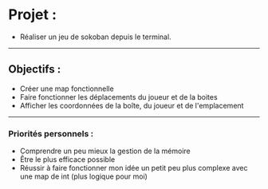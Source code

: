 # Projet :

* Réaliser un jeu de sokoban depuis le terminal.

---

## Objectifs :

* Créer une map fonctionnelle
* Faire fonctionner les déplacements du joueur et de la boites
* Afficher les coordonnées de la boîte, du joueur et de l'emplacement

---

### Priorités personnels :

* Comprendre un peu mieux la gestion de la mémoire
* Être le plus efficace possible
* Réussir à faire fonctionner mon idée un petit peu plus complexe avec une map de int (plus logique pour moi)
